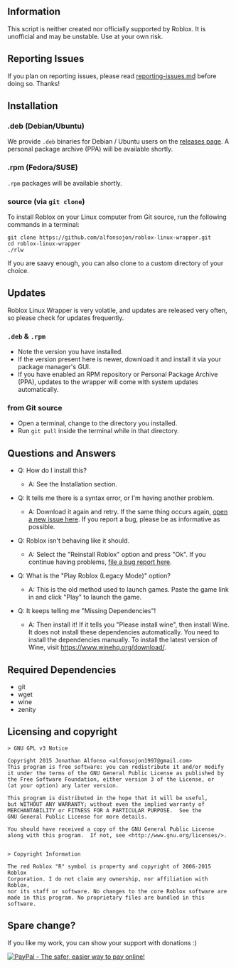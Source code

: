 ## Information
This script is neither created nor officially supported by Roblox. It is unofficial and may be unstable. Use at your own risk.

## Reporting Issues
If you plan on reporting issues, please read [reporting-issues.md](https://github.com/alfonsojon/roblox-linux-wrapper/blob/master/reporting-issues.md) before doing so. Thanks!

## Installation

### .deb (Debian/Ubuntu)

We provide `.deb` binaries for Debian / Ubuntu users on the [releases page](https://github.com/alfonsojon/roblox-linux-wrapper/releases).
A personal package archive (PPA) will be available shortly.

### .rpm (Fedora/SUSE)
`.rpm` packages will be available shortly.

### source (via `git clone`)

To install Roblox on your Linux computer from Git source, run the following commands in a terminal:
```
git clone https://github.com/alfonsojon/roblox-linux-wrapper.git
cd roblox-linux-wrapper
./rlw
```

If you are saavy enough, you can also clone to a custom directory of your choice.

## Updates

Roblox Linux Wrapper is very volatile, and updates are released very often, so please check for updates frequently.

### `.deb` & `.rpm`
* Note the version you have installed.
* If the version present here is newer, download it and install it via your package manager's GUI.
* If you have enabled an RPM repository or Personal Package Archive (PPA), updates to the wrapper will come with system updates automatically.

### from Git source
* Open a terminal, change to the directory you installed.
* Run `git pull` inside the terminal while in that directory.

## Questions and Answers

* Q: How do I install this?
  * A: See the Installation section.

* Q: It tells me there is a syntax error, or I'm having another problem.
  * A: Download it again and retry. If the same thing occurs again, [open a new issue here](https://github.com/alfonsojon/roblox-linux-wrapper/issues). If you report a bug, please be as informative as possible.

* Q: Roblox isn't behaving like it should.
  * A: Select the "Reinstall Roblox" option and press "Ok". If you continue having problems, [file a bug report here](https://github.com/alfonsojon/roblox-linux-wrapper/issues).

* Q: What is the "Play Roblox (Legacy Mode)" option?
  * A: This is the old method used to launch games. Paste the game link in and click "Play" to launch the game.

* Q: It keeps telling me "Missing Dependencies"!
  * A: Then install it! If it tells you "Please install wine", then install Wine. It does not install these dependencies automatically. You need to install the dependencies manually. To install the latest version of Wine, visit https://www.winehq.org/download/.


## Required Dependencies

* git
* wget
* wine
* zenity

## Licensing and copyright

    > GNU GPL v3 Notice
    
    Copyright 2015 Jonathan Alfonso <alfonsojon1997@gmail.com>
    This program is free software: you can redistribute it and/or modify
    it under the terms of the GNU General Public License as published by
    the Free Software Foundation, either version 3 of the License, or
    (at your option) any later version.
    
    This program is distributed in the hope that it will be useful,
    but WITHOUT ANY WARRANTY; without even the implied warranty of
    MERCHANTABILITY or FITNESS FOR A PARTICULAR PURPOSE.  See the
    GNU General Public License for more details.
    
    You should have received a copy of the GNU General Public License
    along with this program.  If not, see <http://www.gnu.org/licenses/>.
    
    
    > Copyright Information
    
    The red Roblox "R" symbol is property and copyright of 2006-2015 Roblox
    Corporation. I do not claim any ownership, nor affiliation with Roblox,
    nor its staff or software. No changes to the core Roblox software are
    made in this program. No proprietary files are bundled in this software.

## Spare change?
If you like my work, you can show your support with donations :)

[![PayPal - The safer, easier way to pay online!](https://www.paypalobjects.com/en_US/i/btn/btn_donateCC_LG.gif)](https://www.paypal.com/cgi-bin/webscr?cmd=_s-xclick&hosted_button_id=4LPXB3QJWVFQ6)
